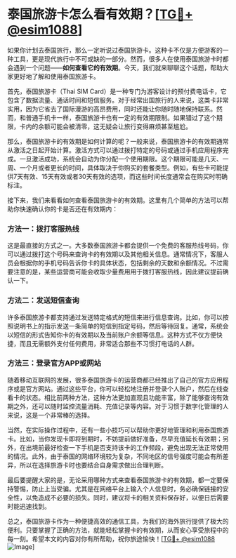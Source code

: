 # 泰国旅游卡怎么看有效期？[[TG💪+ @esim1088](https://t.me/s/esim1088)]

如果你计划去泰国旅行，那么一定听说过泰国旅游卡。这种卡不仅是方便游客的一种工具，更是现代旅行中不可或缺的一部分。然而，很多人在使用泰国旅游卡时都会遇到一个问题——**如何查看它的有效期**。今天，我们就来聊聊这个话题，帮助大家更好地了解和使用泰国旅游卡。

首先，泰国旅游卡（Thai SIM Card）是一种专门为游客设计的预付费电话卡，它包含了数据流量、通话时间和短信服务。对于经常出国旅行的人来说，这类卡非常实用，因为它省去了国际漫游的高昂费用，同时还能让你随时随地保持联系。然而，和普通手机卡一样，泰国旅游卡也有一定的有效期限制。如果错过了这个期限，卡内的余额可能会被清零，这无疑会让旅行变得麻烦甚至尴尬。

那么，泰国旅游卡的有效期是如何计算的呢？一般来说，泰国旅游卡的有效期通常从激活之日起开始计算。激活方式可以通过拨打特定的号码或通过手机应用程序完成。一旦激活成功，系统会自动为你分配一个使用期限。这个期限可能是几天、一周、一个月或者更长的时间，具体取决于你购买的套餐类型。例如，有些卡可能提供7天有效、15天有效或者30天有效的选项，而这些时间长度通常会在购买时明确标注。

接下来，我们来看看如何查看泰国旅游卡的有效期。这里有几个简单的方法可以帮助你快速确认你的卡是否还在有效期内：

### 方法一：拨打客服热线

这是最直接的方式之一。大多数泰国旅游卡都会提供一个免费的客服热线号码，你可以通过拨打这个号码来查询卡的有效期以及其他相关信息。通常情况下，客服人员会根据你的手机号码告诉你卡的具体状态，包括剩余的天数和余额情况。不过需要注意的是，某些运营商可能会收取少量费用用于拨打客服热线，因此建议提前确认一下。

### 方法二：发送短信查询

许多泰国旅游卡都支持通过发送特定格式的短信来进行信息查询。比如，你可以按照说明书上的指示发送一条简单的短信到指定号码，然后等待回复。通常，系统会以短信的形式告知你卡的有效期以及当前账户余额等信息。这种方式不仅方便快捷，而且无需额外支付任何费用，非常适合那些不习惯打电话的人群。

### 方法三：登录官方APP或网站

随着移动互联网的发展，很多泰国旅游卡的运营商都已经推出了自己的官方应用程序或是官方网站。通过这些平台，你可以轻松地注册并登录个人账户，然后在线查看卡的状态。相比前两种方法，这种方法更加直观且功能丰富，除了能够查询有效期之外，还可以随时监控流量消耗、充值记录等内容。对于习惯于数字化管理的人来说，这是一个非常棒的选择。

当然，在实际操作过程中，还有一些小技巧可以帮助你更好地管理和利用泰国旅游卡。比如，当你发现卡即将到期时，不妨提前做好准备，尽早充值延长有效期；另外，在出境前最好检查一下手机是否支持该卡的工作频段，避免出现无法正常使用的情况。此外，由于泰国的网络环境较为复杂，不同地区的信号强度可能会有所差异，所以在选择旅游卡时也要结合自身需求做出合理判断。

最后要提醒大家的是，无论采用哪种方式来查看泰国旅游卡的有效期，都一定要保持警惕，防止上当受骗。尤其是在网络平台上输入个人信息时，务必确保链接的安全性，以免造成不必要的损失。同时，建议将卡的相关资料保存好，以便日后需要时能迅速找到。

总之，泰国旅游卡作为一种便捷高效的通信工具，为我们的海外旅行提供了极大的便利。只要掌握了正确的方法，就能轻松掌握卡的有效期，从而安心享受旅程中的每一刻。希望本文的内容对你有所帮助，祝你旅途愉快！[[TG💪+ @esim1088](https://t.me/s/esim1088) ![Image](https://i.postimg.cc/4NQfJmqS/Snipaste-2025-05-13-00-14-12.png)]